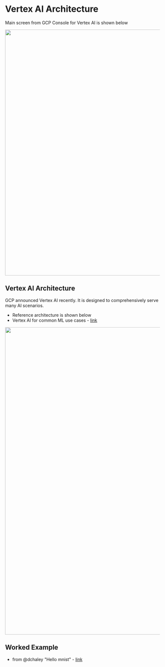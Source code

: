 # Vertex AI Architecture

Main screen from GCP Console for Vertex AI is shown below

<img src="https://github.com/lynnlangit/gcp-ml/blob/master/images/vertex-main.png" width=800>

## Vertex AI Architecture

GCP announced Vertex AI recently.  It is designed to comprehensively serve many AI scenarios.  
- Reference architecture is shown below
- Vertex AI for common ML use cases - [link](https://cloud.google.com/vertex-ai#section-6)

<img src="https://github.com/lynnlangit/gcp-ml/blob/master/images/vertex-ai-arch.png" width=1000>

## Worked Example

- from @dchaley "Hello mnist" - [link](https://github.com/dchaley/hello-mnist)

